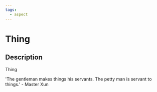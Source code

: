 ```yaml
---
tags:
  - aspect
---
```


# Thing

## Description
Thing

'The gentleman makes things his servants. The petty man is servant to things.' - Master Xun